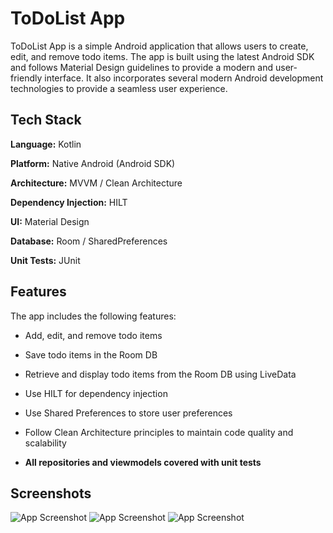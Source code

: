 
# ToDoList App

ToDoList App is a simple Android application that allows users to create, edit, and remove todo items. The app is built using the latest Android SDK and follows Material Design guidelines to provide a modern and user-friendly interface. It also incorporates several modern Android development technologies to provide a seamless user experience.

## Tech Stack

**Language:** Kotlin

**Platform:** Native Android (Android SDK)

**Architecture:** MVVM / Clean Architecture

**Dependency Injection:** HILT

**UI:** Material Design

**Database:** Room / SharedPreferences

**Unit Tests:** JUnit

## Features

The app includes the following features:

- Add, edit, and remove todo items

- Save todo items in the Room DB

- Retrieve and display todo items from the Room DB using LiveData

- Use HILT for dependency injection

- Use Shared Preferences to store user preferences

- Follow Clean Architecture principles to maintain code quality and scalability
- **All repositories and viewmodels covered with unit tests**

## Screenshots

![App Screenshot](https://i.ibb.co/chy59Pg/todo1.jpg )
![App Screenshot](https://i.ibb.co/NxvdGY6/todo2.jpg )
![App Screenshot](https://i.ibb.co/zPTGnKD/todo3.jpg )

